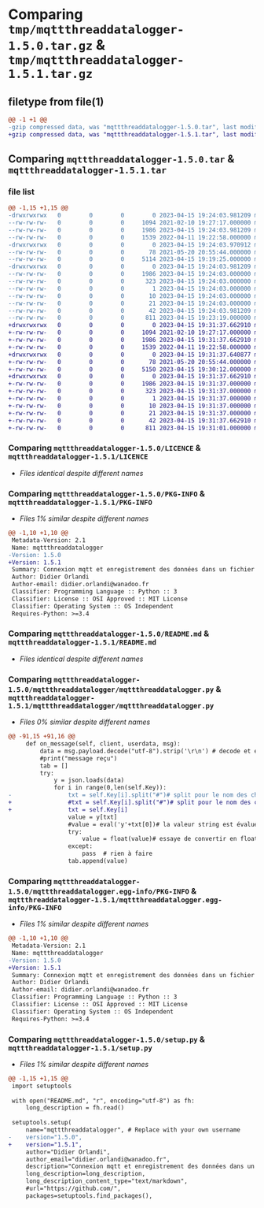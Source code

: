# Comparing `tmp/mqttthreaddatalogger-1.5.0.tar.gz` & `tmp/mqttthreaddatalogger-1.5.1.tar.gz`

## filetype from file(1)

```diff
@@ -1 +1 @@
-gzip compressed data, was "mqttthreaddatalogger-1.5.0.tar", last modified: Sat Apr 15 19:24:03 2023, max compression
+gzip compressed data, was "mqttthreaddatalogger-1.5.1.tar", last modified: Sat Apr 15 19:31:37 2023, max compression
```

## Comparing `mqttthreaddatalogger-1.5.0.tar` & `mqttthreaddatalogger-1.5.1.tar`

### file list

```diff
@@ -1,15 +1,15 @@
-drwxrwxrwx   0        0        0        0 2023-04-15 19:24:03.981209 mqttthreaddatalogger-1.5.0/
--rw-rw-rw-   0        0        0     1094 2021-02-10 19:27:17.000000 mqttthreaddatalogger-1.5.0/LICENCE
--rw-rw-rw-   0        0        0     1986 2023-04-15 19:24:03.981209 mqttthreaddatalogger-1.5.0/PKG-INFO
--rw-rw-rw-   0        0        0     1539 2022-04-11 19:22:58.000000 mqttthreaddatalogger-1.5.0/README.md
-drwxrwxrwx   0        0        0        0 2023-04-15 19:24:03.970912 mqttthreaddatalogger-1.5.0/mqttthreaddatalogger/
--rw-rw-rw-   0        0        0       78 2021-05-20 20:55:44.000000 mqttthreaddatalogger-1.5.0/mqttthreaddatalogger/__init__.py
--rw-rw-rw-   0        0        0     5114 2023-04-15 19:19:25.000000 mqttthreaddatalogger-1.5.0/mqttthreaddatalogger/mqttthreaddatalogger.py
-drwxrwxrwx   0        0        0        0 2023-04-15 19:24:03.981209 mqttthreaddatalogger-1.5.0/mqttthreaddatalogger.egg-info/
--rw-rw-rw-   0        0        0     1986 2023-04-15 19:24:03.000000 mqttthreaddatalogger-1.5.0/mqttthreaddatalogger.egg-info/PKG-INFO
--rw-rw-rw-   0        0        0      323 2023-04-15 19:24:03.000000 mqttthreaddatalogger-1.5.0/mqttthreaddatalogger.egg-info/SOURCES.txt
--rw-rw-rw-   0        0        0        1 2023-04-15 19:24:03.000000 mqttthreaddatalogger-1.5.0/mqttthreaddatalogger.egg-info/dependency_links.txt
--rw-rw-rw-   0        0        0       10 2023-04-15 19:24:03.000000 mqttthreaddatalogger-1.5.0/mqttthreaddatalogger.egg-info/requires.txt
--rw-rw-rw-   0        0        0       21 2023-04-15 19:24:03.000000 mqttthreaddatalogger-1.5.0/mqttthreaddatalogger.egg-info/top_level.txt
--rw-rw-rw-   0        0        0       42 2023-04-15 19:24:03.981209 mqttthreaddatalogger-1.5.0/setup.cfg
--rw-rw-rw-   0        0        0      811 2023-04-15 19:23:19.000000 mqttthreaddatalogger-1.5.0/setup.py
+drwxrwxrwx   0        0        0        0 2023-04-15 19:31:37.662910 mqttthreaddatalogger-1.5.1/
+-rw-rw-rw-   0        0        0     1094 2021-02-10 19:27:17.000000 mqttthreaddatalogger-1.5.1/LICENCE
+-rw-rw-rw-   0        0        0     1986 2023-04-15 19:31:37.662910 mqttthreaddatalogger-1.5.1/PKG-INFO
+-rw-rw-rw-   0        0        0     1539 2022-04-11 19:22:58.000000 mqttthreaddatalogger-1.5.1/README.md
+drwxrwxrwx   0        0        0        0 2023-04-15 19:31:37.640877 mqttthreaddatalogger-1.5.1/mqttthreaddatalogger/
+-rw-rw-rw-   0        0        0       78 2021-05-20 20:55:44.000000 mqttthreaddatalogger-1.5.1/mqttthreaddatalogger/__init__.py
+-rw-rw-rw-   0        0        0     5150 2023-04-15 19:30:12.000000 mqttthreaddatalogger-1.5.1/mqttthreaddatalogger/mqttthreaddatalogger.py
+drwxrwxrwx   0        0        0        0 2023-04-15 19:31:37.662910 mqttthreaddatalogger-1.5.1/mqttthreaddatalogger.egg-info/
+-rw-rw-rw-   0        0        0     1986 2023-04-15 19:31:37.000000 mqttthreaddatalogger-1.5.1/mqttthreaddatalogger.egg-info/PKG-INFO
+-rw-rw-rw-   0        0        0      323 2023-04-15 19:31:37.000000 mqttthreaddatalogger-1.5.1/mqttthreaddatalogger.egg-info/SOURCES.txt
+-rw-rw-rw-   0        0        0        1 2023-04-15 19:31:37.000000 mqttthreaddatalogger-1.5.1/mqttthreaddatalogger.egg-info/dependency_links.txt
+-rw-rw-rw-   0        0        0       10 2023-04-15 19:31:37.000000 mqttthreaddatalogger-1.5.1/mqttthreaddatalogger.egg-info/requires.txt
+-rw-rw-rw-   0        0        0       21 2023-04-15 19:31:37.000000 mqttthreaddatalogger-1.5.1/mqttthreaddatalogger.egg-info/top_level.txt
+-rw-rw-rw-   0        0        0       42 2023-04-15 19:31:37.662910 mqttthreaddatalogger-1.5.1/setup.cfg
+-rw-rw-rw-   0        0        0      811 2023-04-15 19:31:01.000000 mqttthreaddatalogger-1.5.1/setup.py
```

### Comparing `mqttthreaddatalogger-1.5.0/LICENCE` & `mqttthreaddatalogger-1.5.1/LICENCE`

 * *Files identical despite different names*

### Comparing `mqttthreaddatalogger-1.5.0/PKG-INFO` & `mqttthreaddatalogger-1.5.1/PKG-INFO`

 * *Files 1% similar despite different names*

```diff
@@ -1,10 +1,10 @@
 Metadata-Version: 2.1
 Name: mqttthreaddatalogger
-Version: 1.5.0
+Version: 1.5.1
 Summary: Connexion mqtt et enregistrement des données dans un fichier csv
 Author: Didier Orlandi
 Author-email: didier.orlandi@wanadoo.fr
 Classifier: Programming Language :: Python :: 3
 Classifier: License :: OSI Approved :: MIT License
 Classifier: Operating System :: OS Independent
 Requires-Python: >=3.4
```

### Comparing `mqttthreaddatalogger-1.5.0/README.md` & `mqttthreaddatalogger-1.5.1/README.md`

 * *Files identical despite different names*

### Comparing `mqttthreaddatalogger-1.5.0/mqttthreaddatalogger/mqttthreaddatalogger.py` & `mqttthreaddatalogger-1.5.1/mqttthreaddatalogger/mqttthreaddatalogger.py`

 * *Files 0% similar despite different names*

```diff
@@ -91,15 +91,16 @@
     def on_message(self, client, userdata, msg):
         data = msg.payload.decode("utf-8").strip('\r\n') # decode et enlève les \r \n
         #print("message reçu")
         tab = []
         try:
             y = json.loads(data)
             for i in range(0,len(self.Key)):
-                txt = self.Key[i].split("#")# split pour le nom des champs
+                #txt = self.Key[i].split("#")# split pour le nom des champs
+                txt = self.Key[i]
                 value = y[txt]
                 #value = eval('y'+txt[0])# la valeur string est évaluée
                 try: 
                     value = float(value)# essaye de convertir en float
                 except:
                     pass  # rien à faire
                 tab.append(value)
```

### Comparing `mqttthreaddatalogger-1.5.0/mqttthreaddatalogger.egg-info/PKG-INFO` & `mqttthreaddatalogger-1.5.1/mqttthreaddatalogger.egg-info/PKG-INFO`

 * *Files 1% similar despite different names*

```diff
@@ -1,10 +1,10 @@
 Metadata-Version: 2.1
 Name: mqttthreaddatalogger
-Version: 1.5.0
+Version: 1.5.1
 Summary: Connexion mqtt et enregistrement des données dans un fichier csv
 Author: Didier Orlandi
 Author-email: didier.orlandi@wanadoo.fr
 Classifier: Programming Language :: Python :: 3
 Classifier: License :: OSI Approved :: MIT License
 Classifier: Operating System :: OS Independent
 Requires-Python: >=3.4
```

### Comparing `mqttthreaddatalogger-1.5.0/setup.py` & `mqttthreaddatalogger-1.5.1/setup.py`

 * *Files 1% similar despite different names*

```diff
@@ -1,15 +1,15 @@
 import setuptools
 
 with open("README.md", "r", encoding="utf-8") as fh:
     long_description = fh.read()
 
 setuptools.setup(
     name="mqttthreaddatalogger", # Replace with your own username
-    version="1.5.0",
+    version="1.5.1",
     author="Didier Orlandi",
     author_email="didier.orlandi@wanadoo.fr",
     description="Connexion mqtt et enregistrement des données dans un fichier csv",
     long_description=long_description,
     long_description_content_type="text/markdown",
     #url="https://github.com/",
     packages=setuptools.find_packages(),
```

